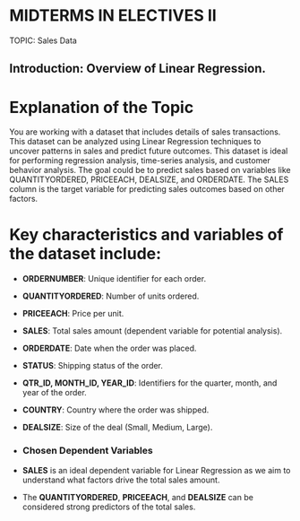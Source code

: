 # MIDTERMS IN ELECTIVES II

TOPIC: Sales Data
## Introduction: Overview of Linear Regression.
# Explanation of the Topic
You are working with a dataset that includes details of sales transactions. This dataset can be analyzed using Linear Regression techniques to uncover patterns in sales and predict future outcomes. This dataset is ideal for performing regression analysis, time-series analysis, and customer behavior analysis. The goal could be to predict sales based on variables like QUANTITYORDERED, PRICEEACH, DEALSIZE, and ORDERDATE. The SALES column is the target variable for predicting sales outcomes based on other factors.

# Key characteristics and variables of the dataset include:
- **ORDERNUMBER**: Unique identifier for each order.
- **QUANTITYORDERED**: Number of units ordered.
- **PRICEEACH**: Price per unit.
- **SALES**: Total sales amount (dependent variable for potential analysis).
- **ORDERDATE**: Date when the order was placed.
- **STATUS**: Shipping status of the order.
- **QTR_ID, MONTH_ID, YEAR_ID**: Identifiers for the quarter, month, and year of the order.
- **COUNTRY**: Country where the order was shipped.
- **DEALSIZE**: Size of the deal (Small, Medium, Large).

- ### Chosen Dependent Variables
- **SALES** is an ideal dependent variable for Linear Regression as we aim to understand what factors drive the total sales amount.
- The **QUANTITYORDERED**, **PRICEEACH**, and **DEALSIZE** can be considered strong predictors of the total sales.



